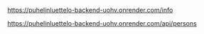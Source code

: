 https://puhelinluettelo-backend-uohv.onrender.com/info

https://puhelinluettelo-backend-uohv.onrender.com/api/persons